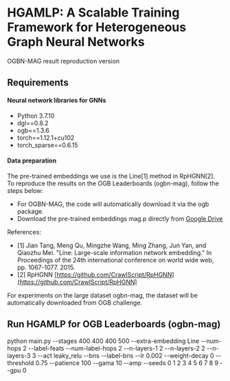 # HGAMLP: A Scalable Training Framework for Heterogeneous Graph Neural Networks
OGBN-MAG result reproduction version
## Requirements

#### Neural network libraries for GNNs
+ Python 3.7.10
+ dgl==0.8.2
+ ogb==1.3.6
+ torch==1.12.1+cu102
+ torch_sparse==0.6.15

#### Data preparation
The pre-trained embeddings we use is the Line[1] method in RpHGNN[2].
To reproduce the results on the OGB Leaderboards (ogbn-mag), follow the steps below:
- For OGBN-MAG, the code will automatically download it via the ogb package.
- Download the pre-trained embeddings mag.p directly from [Google Drive](https://drive.google.com/file/d/1Q7gD1xpmLeFJu5xWWY3nwa46cM8xYClH/view?usp=sharing)

References:
- [1] Jian Tang, Meng Qu, Mingzhe Wang, Ming Zhang, Jun Yan, and Qiaozhu Mei. "Line: Large-scale information network embedding." In Proceedings of the 24th international conference on world wide web, pp. 1067-1077. 2015.
- [2] RpHGNN [https://github.com/CrawlScript/RpHGNN](https://github.com/CrawlScript/RpHGNN)
  
For experiments on the large dataset ogbn-mag, the dataset will be automatically downloaded from OGB challenge.

## Run HGAMLP for OGB Leaderboards (ogbn-mag) 
python main.py --stages 400 400 400 500 --extra-embedding Line --num-hops 2 --label-feats --num-label-hops 2 --n-layers-1 2 --n-layers-2 2 --n-layers-3 3  --act leaky_relu --bns --label-bns --lr 0.002 --weight-decay 0 --threshold 0.75 --patience 100 --gama 10 --amp --seeds 0 1 2 3 4 5 6 7 8 9 --gpu 0
